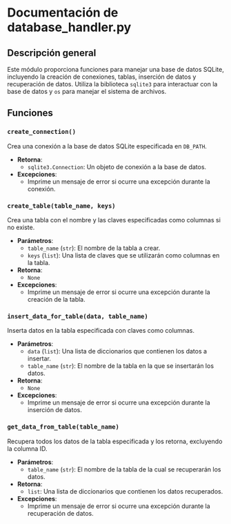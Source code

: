 # Documentación de database_handler.py

## Descripción general
Este módulo proporciona funciones para manejar una base de datos SQLite, incluyendo la creación de conexiones, tablas, inserción de datos y recuperación de datos. Utiliza la biblioteca `sqlite3` para interactuar con la base de datos y `os` para manejar el sistema de archivos.

## Funciones

### `create_connection()`
Crea una conexión a la base de datos SQLite especificada en `DB_PATH`.

- **Retorna**:
  - `sqlite3.Connection`: Un objeto de conexión a la base de datos.
- **Excepciones**:
  - Imprime un mensaje de error si ocurre una excepción durante la conexión.

### `create_table(table_name, keys)`
Crea una tabla con el nombre y las claves especificadas como columnas si no existe.

- **Parámetros**:
  - `table_name` (`str`): El nombre de la tabla a crear.
  - `keys` (`list`): Una lista de claves que se utilizarán como columnas en la tabla.
- **Retorna**:
  - `None`
- **Excepciones**:
  - Imprime un mensaje de error si ocurre una excepción durante la creación de la tabla.

### `insert_data_for_table(data, table_name)`
Inserta datos en la tabla especificada con claves como columnas.

- **Parámetros**:
  - `data` (`list`): Una lista de diccionarios que contienen los datos a insertar.
  - `table_name` (`str`): El nombre de la tabla en la que se insertarán los datos.
- **Retorna**:
  - `None`
- **Excepciones**:
  - Imprime un mensaje de error si ocurre una excepción durante la inserción de datos.

### `get_data_from_table(table_name)`
Recupera todos los datos de la tabla especificada y los retorna, excluyendo la columna ID.

- **Parámetros**:
  - `table_name` (`str`): El nombre de la tabla de la cual se recuperarán los datos.
- **Retorna**:
  - `list`: Una lista de diccionarios que contienen los datos recuperados.
- **Excepciones**:
  - Imprime un mensaje de error si ocurre una excepción durante la recuperación de datos.

